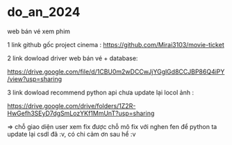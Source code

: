 # do_an_2024
web bán vé xem phim

1 link github gốc project cinema : https://github.com/Mirai3103/movie-ticket

2 link dowload driver web bán vé + database: 

https://drive.google.com/file/d/1CBU0m2wDCCwJjYGglGd8CCJBP86Q4iPY/view?usp=sharing

3 link dowload recommend python api chưa update lại locol ảnh : 

https://drive.google.com/drive/folders/1Z2R-HwGefh3SEyD7dgSmLozYKf1MmUnT?usp=sharing

=> chỗ giao diện user xem fix được chỗ mô fix với nghen fen để python ta update lại csdl đã :v, có chi cảm ơn sau hể :v
